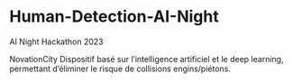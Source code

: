 # Human-Detection-AI-Night

AI Night Hackathon 2023

NovationCity
Dispositif basé sur l’intelligence artificiel et le deep learning, permettant d’éliminer le risque de collisions engins/piétons.
